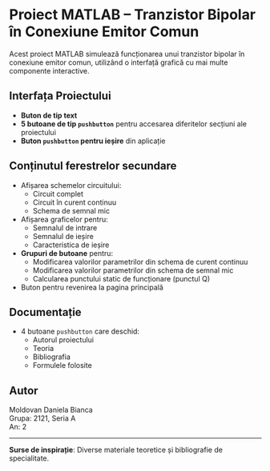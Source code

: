 # Proiect MATLAB – Tranzistor Bipolar în Conexiune Emitor Comun

Acest proiect MATLAB simulează funcționarea unui tranzistor bipolar în conexiune emitor comun, utilizând o interfață grafică cu mai multe componente interactive.

## Interfața Proiectului

- **Buton de tip text**
- **5 butoane de tip `pushbutton`** pentru accesarea diferitelor secțiuni ale proiectului
- **Buton `pushbutton` pentru ieșire** din aplicație

## Conținutul ferestrelor secundare

- Afișarea schemelor circuitului:
  - Circuit complet
  - Circuit în curent continuu
  - Schema de semnal mic
- Afișarea graficelor pentru:
  - Semnalul de intrare
  - Semnalul de ieșire
  - Caracteristica de ieșire
- **Grupuri de butoane** pentru:
  - Modificarea valorilor parametrilor din schema de curent continuu
  - Modificarea valorilor parametrilor din schema de semnal mic
  - Calcularea punctului static de funcționare (punctul Q)
- Buton pentru revenirea la pagina principală

## Documentație

- 4 butoane `pushbutton` care deschid:
  - Autorul proiectului
  - Teoria
  - Bibliografia
  - Formulele folosite

## Autor

Moldovan Daniela Bianca  
Grupa: 2121, Seria A  
An: 2

---

**Surse de inspirație**: Diverse materiale teoretice și bibliografie de specialitate.

